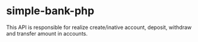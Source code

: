 # simple-bank-php
This API is responsible for realize create/inative account, deposit, withdraw and transfer amount in accounts. 
